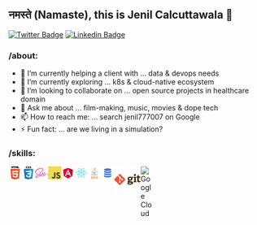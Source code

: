 ## नमस्ते (Namaste), this is Jenil Calcuttawala 👋

[![Twitter Badge](https://img.shields.io/badge/-@jenil777007-1ca0f1?style=flat-square&labelColor=1ca0f1&logo=twitter&logoColor=white&link=https://twitter.com/jenil777007)](https://twitter.com/jenil777007) [![Linkedin Badge](https://img.shields.io/badge/-jenil777007-blue?style=flat-square&logo=Linkedin&logoColor=white&link=https://www.linkedin.com/in/jenil777007/)](https://www.linkedin.com/in/jenil777007/)

### /about:

- 🔭 I’m currently helping a client with ... data & devops needs
- 🌱 I’m currently exploring ... k8s & cloud-native ecosystem
- 👯 I’m looking to collaborate on ... open source projects in healthcare domain
- 💬 Ask me about ... film-making, music, movies & dope tech
- 📫 How to reach me: ... search jenil777007 on Google
- ⚡ Fun fact: ... are we living in a simulation?

### /skills:

<img align="left" alt="HTML5" width="26px" src="https://raw.githubusercontent.com/github/explore/80688e429a7d4ef2fca1e82350fe8e3517d3494d/topics/html/html.png" />
<img align="left" alt="CSS3" width="26px" src="https://raw.githubusercontent.com/github/explore/80688e429a7d4ef2fca1e82350fe8e3517d3494d/topics/css/css.png" />
<img align="left" alt="Sass" width="26px" src="https://raw.githubusercontent.com/github/explore/80688e429a7d4ef2fca1e82350fe8e3517d3494d/topics/sass/sass.png" />
<img align="left" alt="JavaScript" width="26px" src="https://raw.githubusercontent.com/github/explore/80688e429a7d4ef2fca1e82350fe8e3517d3494d/topics/javascript/javascript.png" />
<img align="left" alt="Angular" width="26px" src="https://raw.githubusercontent.com/github/explore/80688e429a7d4ef2fca1e82350fe8e3517d3494d/topics/angular/angular.png" />
<img align="left" alt="React" width="26px" src="https://raw.githubusercontent.com/github/explore/80688e429a7d4ef2fca1e82350fe8e3517d3494d/topics/react/react.png" />
<img align="left" alt="Java" width="26px" src="https://raw.githubusercontent.com/github/explore/80688e429a7d4ef2fca1e82350fe8e3517d3494d/topics/java/java.png" />
<img align="left" alt="SQL" width="26px" src="https://raw.githubusercontent.com/github/explore/80688e429a7d4ef2fca1e82350fe8e3517d3494d/topics/sql/sql.png" />
<img align="left" alt="Git" width="52px" src="https://raw.githubusercontent.com/github/explore/80688e429a7d4ef2fca1e82350fe8e3517d3494d/topics/git/git.png" />
<img align="left" alt="Google Cloud" width="26px" src="https://img.shields.io/badge/Google_Cloud-4285F4?style=for-the-badge&logo=google-cloud&logoColor=white" />

